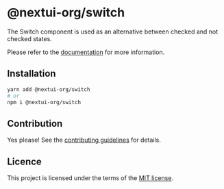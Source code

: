 # @nextui-org/switch

The Switch component is used as an alternative between checked and not checked states.

Please refer to the [documentation](https://nextui.org/docs/components/switch) for more information.

## Installation

```sh
yarn add @nextui-org/switch
# or
npm i @nextui-org/switch
```

## Contribution

Yes please! See the
[contributing guidelines](https://github.com/nextui-org/nextui/blob/master/CONTRIBUTING.md)
for details.

## Licence

This project is licensed under the terms of the
[MIT license](https://github.com/nextui-org/nextui/blob/master/LICENSE).
